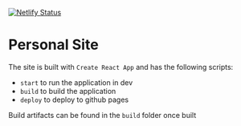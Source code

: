 [![Netlify Status](https://api.netlify.com/api/v1/badges/bbb6a0ec-0d93-4731-8968-72126a32e526/deploy-status)](https://app.netlify.com/sites/nabeelvalley/deploys)

# Personal Site

The site is built with `Create React App` and has the following scripts:

- `start` to run the application in dev
- `build` to build the application
- `deploy` to deploy to github pages

Build artifacts can be found in the `build` folder once built


